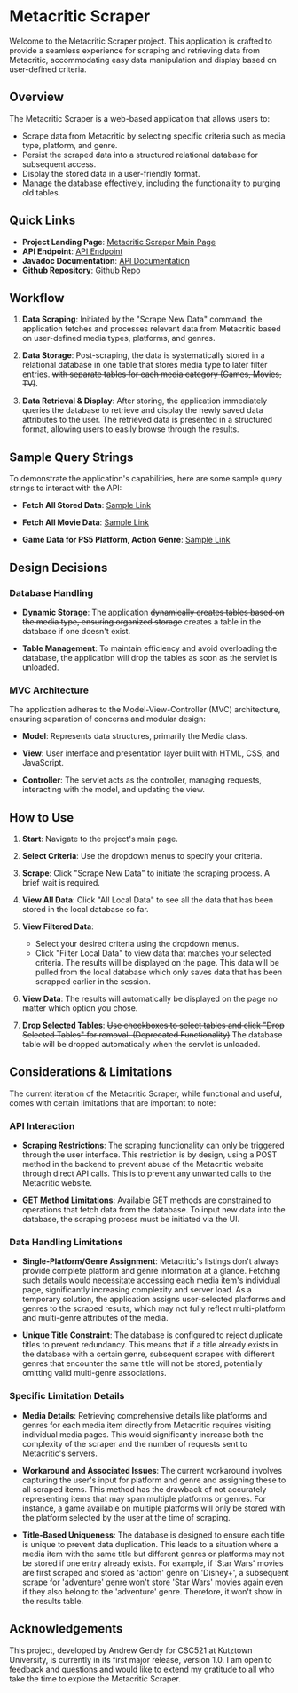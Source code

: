 # Metacritic Scraper

Welcome to the Metacritic Scraper project. This application is crafted to provide a seamless experience for scraping and retrieving data from Metacritic, accommodating easy data manipulation and display based on user-defined criteria.

## Overview

The Metacritic Scraper is a web-based application that allows users to:

- Scrape data from Metacritic by selecting specific criteria such as media type, platform, and genre.
- Persist the scraped data into a structured relational database for subsequent access.
- Display the stored data in a user-friendly format.
- Manage the database effectively, including the functionality to purging old tables.

## Quick Links

- **Project Landing Page**: [Metacritic Scraper Main Page](https://agend932.kutztown.edu:8443/phase2_Andrew-1.0/)
- **API Endpoint**: [API Endpoint](https://agend932.kutztown.edu:8443/phase2_Andrew-1.0/MetacriticServlet)
- **Javadoc Documentation**: [API Documentation](https://agend932.kutztown.edu:8443/phase2_Andrew-1.0/javadoc)
- **Github Repository**: [Github Repo](https://github.com/AndrewGendy/MetaCriticsScrapper)

## Workflow

1. **Data Scraping**: Initiated by the "Scrape New Data" command, the application fetches and processes relevant data from Metacritic based on user-defined media types, platforms, and genres.
   
2. **Data Storage**: Post-scraping, the data is systematically stored in a relational database in one table that stores media type to later filter entries. ~~with separate tables for each media category (Games, Movies, TV)~~.

3. **Data Retrieval & Display**: After storing, the application immediately queries the database to retrieve and display the newly saved data attributes to the user. The retrieved data is presented in a structured format, allowing users to easily browse through the results.

## Sample Query Strings

To demonstrate the application's capabilities, here are some sample query strings to interact with the API:

- **Fetch All Stored Data**: [Sample Link](https://agend932.kutztown.edu:8443/phase2_Andrew-1.0/MetacriticServlet?action=fetchAllData)
  
- **Fetch All Movie Data**: [Sample Link](https://agend932.kutztown.edu:8443/phase2_Andrew-1.0/MetacriticServlet?action=fetchFilteredData&mediaType=movie)
  
- **Game Data for PS5 Platform, Action Genre**: [Sample Link](https://agend932.kutztown.edu:8443/phase2_Andrew-1.0/MetacriticServlet?action=fetchFilteredData&mediaType=game&platform=PS5&genre=action)

## Design Decisions

### Database Handling

- **Dynamic Storage**: The application ~~dynamically creates tables based on the media type, ensuring organized storage~~ creates a table in the database if one doesn't exist.

- **Table Management**: To maintain efficiency and avoid overloading the database, the application will drop the tables as soon as the servlet is unloaded.

### MVC Architecture

The application adheres to the Model-View-Controller (MVC) architecture, ensuring separation of concerns and modular design:

- **Model**: Represents data structures, primarily the Media class.
  
- **View**: User interface and presentation layer built with HTML, CSS, and JavaScript.
  
- **Controller**: The servlet acts as the controller, managing requests, interacting with the model, and updating the view.

## How to Use

1. **Start**: Navigate to the project's main page.
   
2. **Select Criteria**: Use the dropdown menus to specify your criteria.
   
3. **Scrape**: Click "Scrape New Data" to initiate the scraping process. A brief wait is required.
   
4. **View All Data**: Click "All Local Data" to see all the data that has been stored in the local database so far.

5. **View Filtered Data**: 
   - Select your desired criteria using the dropdown menus.
   - Click "Filter Local Data" to view data that matches your selected criteria. The results will be displayed on the page. This data will be pulled from the local database which only saves data that has been scrapped earlier in the session.

6. **View Data**: The results will automatically be displayed on the page no matter which option you chose.
   
7. **Drop Selected Tables**: ~~Use checkboxes to select tables and click "Drop Selected Tables" for removal. (Deprecated Functionality)~~  The database table will be dropped automatically when the servlet is unloaded.

## Considerations & Limitations

The current iteration of the Metacritic Scraper, while functional and useful, comes with certain limitations that are important to note:

### API Interaction

- **Scraping Restrictions**: The scraping functionality can only be triggered through the user interface. This restriction is by design, using a POST method in the backend to prevent abuse of the Metacritic website through direct API calls. This is to prevent any unwanted calls to the Metacritic website.

- **GET Method Limitations**: Available GET methods are constrained to operations that fetch data from the database. To input new data into the database, the scraping process must be initiated via the UI.

### Data Handling Limitations

- **Single-Platform/Genre Assignment**: Metacritic's listings don't always provide complete platform and genre information at a glance. Fetching such details would necessitate accessing each media item's individual page, significantly increasing complexity and server load. As a temporary solution, the application assigns user-selected platforms and genres to the scraped results, which may not fully reflect multi-platform and multi-genre attributes of the media.

- **Unique Title Constraint**: The database is configured to reject duplicate titles to prevent redundancy. This means that if a title already exists in the database with a certain genre, subsequent scrapes with different genres that encounter the same title will not be stored, potentially omitting valid multi-genre associations.

### Specific Limitation Details

- **Media Details**: Retrieving comprehensive details like platforms and genres for each media item directly from Metacritic requires visiting individual media pages. This would significantly increase both the complexity of the scraper and the number of requests sent to Metacritic's servers.

- **Workaround and Associated Issues**: The current workaround involves capturing the user's input for platform and genre and assigning these to all scraped items. This method has the drawback of not accurately representing items that may span multiple platforms or genres. For instance, a game available on multiple platforms will only be stored with the platform selected by the user at the time of scraping.

- **Title-Based Uniqueness**: The database is designed to ensure each title is unique to prevent data duplication. This leads to a situation where a media item with the same title but different genres or platforms may not be stored if one entry already exists. For example, if 'Star Wars' movies are first scraped and stored as 'action' genre on 'Disney+', a subsequent scrape for 'adventure' genre won't store 'Star Wars' movies again even if they also belong to the 'adventure' genre. Therefore, it won't show in the results table.

## Acknowledgements

This project, developed by Andrew Gendy for CSC521 at Kutztown University, is currently in its first major release, version 1.0. I am open to feedback and questions and would like to extend my gratitude to all who take the time to explore the Metacritic Scraper.
